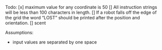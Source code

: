Todo:
[x] maximum value for any coordinate is 50
[] All instruction strings will be less than 100 characters in length.
[] If a robot falls off the edge of the grid the word “LOST”
should be printed after the position and orientation.
[] scent

Assumptions:

- input values are separated by one space
